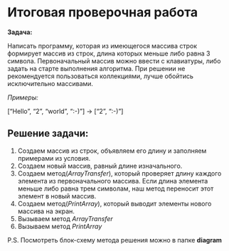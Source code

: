 # Итоговая проверочная работа


**Задача:**

Написать программу, которая из имеющегося массива строк формирует массив из строк, длина которых
меньше либо равна 3 символа. Первоначальный массив можно ввести с клавиатуры, либо задать на старте
выполнения алгоритма. При решении не рекомендуется пользоваться коллекциями, лучше обойтись
исключительно массивами.

*Примеры:*

[“Hello”, “2”, “world”, “:-)”] → [“2”, “:-)”]

## Решение задачи:

1. Создаем массив из строк, объявляем его длину и заполняем примерами из условия.
2. Создаем новый массив, равный длине изначального.
3. Создаем метод(_ArrayTransfer_), который проверяет длину каждого элемента из первоначального массива. Если длина элемента меньше либо равна трем символам, наш метод переносит этот элемент в новый массив.
4. Создаем метод(_PrintArray_), который выводит элементы нового массива на экран.
5. Вызываем метод _ArrayTransfer_
6. Вызываем метод _PrintArray_

P.S. Посмотреть блок-схему метода решения можно в папке **diagram**